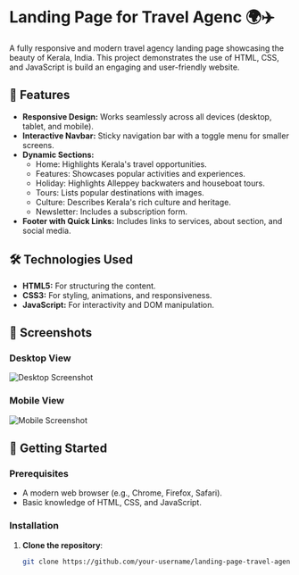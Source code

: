 # Landing Page for Travel Agenc 🌍✈️

A fully responsive and modern travel agency landing page showcasing the beauty of Kerala, India. This project demonstrates the use of HTML, CSS, and JavaScript is build an engaging and user-friendly website.

## 🌟 Features

- **Responsive Design:** Works seamlessly across all devices (desktop, tablet, and mobile).
- **Interactive Navbar:** Sticky navigation bar with a toggle menu for smaller screens.
- **Dynamic Sections:**
  - Home: Highlights Kerala's travel opportunities.
  - Features: Showcases popular activities and experiences.
  - Holiday: Highlights Alleppey backwaters and houseboat tours.
  - Tours: Lists popular destinations with images.
  - Culture: Describes Kerala's rich culture and heritage.
  - Newsletter: Includes a subscription form.
- **Footer with Quick Links:** Includes links to services, about section, and social media.

## 🛠️ Technologies Used

- **HTML5:** For structuring the content.
- **CSS3:** For styling, animations, and responsiveness.
- **JavaScript:** For interactivity and DOM manipulation.

## 📸 Screenshots

### Desktop View
![Desktop Screenshot](./screenshots/desktop.png)

### Mobile View
![Mobile Screenshot](./screenshots/mobile.png)

## 🚀 Getting Started

### Prerequisites
- A modern web browser (e.g., Chrome, Firefox, Safari).
- Basic knowledge of HTML, CSS, and JavaScript.

### Installation

1. **Clone the repository**:
   ```bash
   git clone https://github.com/your-username/landing-page-travel-agency.git
